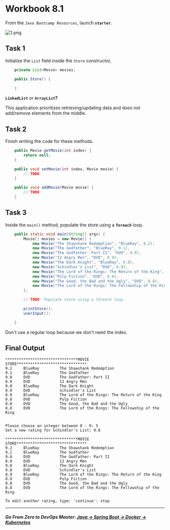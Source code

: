 # Workbook 8.1

From the `Java Bootcamp Resources`, launch **`starter`**.

![1.png](https://img-c.udemycdn.com/redactor/raw/article_lecture/2025-01-03_22-41-33-68fce9306d0a534a7e49be3377f32a44.png)

## Task 1

Initialize the `List` field inside the `Store` constructor,
```java
    private List<Movie> movies;

    public Store() {
        
    }
```
**`LinkedList`** or **`ArrayList`?**

This application prioritizes retrieving/updating data and does not add/remove elements from the middle.

## Task 2

Finish writing the code for these methods. 

```java
    public Movie getMovie(int index) {
        return null;
    }

    public void setMovie(int index, Movie movie) {
        // TODO
    }

    public void addMovie(Movie movie) {
        // TODO
    }
```

## Task 3

Inside the `main()` method, populate the store using a **`foreach`** loop. 
```java
    public static void main(String[] args) {
        Movie[] movies = new Movie[] {
            new Movie("The Shawshank Redemption", "BlueRay", 9.2),
            new Movie("The Godfather", "BlueRay", 9.1),
            new Movie("The Godfather: Part II", "DVD", 9.0),
            new Movie("12 Angry Men", "DVD", 8.9),
            new Movie("The Dark Knight", "BlueRay", 9.0),
            new Movie("Schindler's List", "DVD", 8.9),
            new Movie("The Lord of the Rings: The Return of the King", "BlueRay", 8.9),
            new Movie("Pulp Fiction", "DVD", 8.8),
            new Movie("The Good, the Bad and the Ugly", "DVD", 8.8),
            new Movie("The Lord of the Rings: The Fellowship of the Ring", "DVD", 8.8)
        };

        // TODO: Populate store using a foreach loop. 

        printStore();
        userInput();

    }
```

Don't use a regular loop because we don't need the index.


## Final Output

```
********************************MOVIE STORE*******************************
9.2     BlueRay         The Shawshank Redemption
9.1     BlueRay         The Godfather
9.0     DVD             The Godfather: Part II
8.9     DVD             12 Angry Men
9.0     BlueRay         The Dark Knight
8.9     DVD             Schindler's List
8.9     BlueRay         The Lord of the Rings: The Return of the King
8.8     DVD             Pulp Fiction
8.8     DVD             The Good, the Bad and the Ugly
8.8     DVD             The Lord of the Rings: The Fellowship of the Ring


Please choose an integer between 0 - 9: 5
Set a new rating for Schindler's List: 9.8

********************************MOVIE STORE*******************************
9.2     BlueRay         The Shawshank Redemption
9.1     BlueRay         The Godfather
9.0     DVD             The Godfather: Part II
8.9     DVD             12 Angry Men
9.0     BlueRay         The Dark Knight
9.8     DVD             Schindler's List
8.9     BlueRay         The Lord of the Rings: The Return of the King
8.8     DVD             Pulp Fiction
8.8     DVD             The Good, the Bad and the Ugly
8.8     DVD             The Lord of the Rings: The Fellowship of the Ring

To edit another rating, type: 'continue': stop
```
----------

##### **Go From Zero to DevOps Master**: *[Java → Spring Boot → Docker → Kubernetes](https://rslim087a.github.io/zero-devops-roadmap/)*